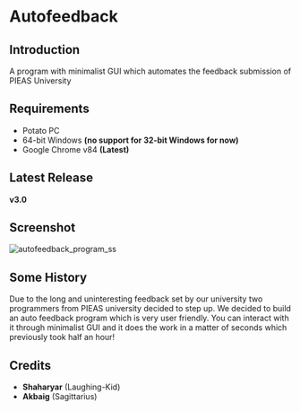 # Autofeedback

## Introduction
A program with minimalist GUI which automates the feedback submission of PIEAS University

## Requirements

- Potato PC
- 64-bit Windows **(no support for 32-bit Windows for now)** 
- Google Chrome v84 **(Latest)**

## Latest Release
**v3.0**

## Screenshot
![autofeedback_program_ss](https://i.imgur.com/7tgygpk.jpg)

## Some History
Due to the long and uninteresting feedback set by our university two programmers from PIEAS university decided to step up. 
We decided to build an auto feedback program which is very user friendly. You can interact with it through minimalist GUI and 
it does the work in a matter of seconds which previously took half an hour!

## Credits

- **Shaharyar** (Laughing-Kid)
- **Akbaig** (Sagittarius)
